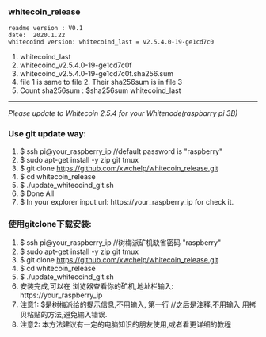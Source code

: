 ### whitecoin_release
    readme version : V0.1  
    date:  2020.1.22
    whitecoind version: whitecoind_last = v2.5.4.0-19-ge1cd7c0

1. whitecoind_last
2. whitecoind_v2.5.4.0-19-ge1cd7c0f
3. whitecoind_v2.5.4.0-19-ge1cd7c0f.sha256.sum
4. file 1 is same to file 2. Their sha256sum is in file 3
5. Count sha256sum : $sha256sum whitecoind_last
---

 *Please update to Whitecoin 2.5.4 for your Whitenode(raspbarry pi 3B)*
### Use git update way:
1. $ ssh pi@your_raspberry_ip    //default password is "raspberry"
2. $ sudo apt-get install -y zip git tmux
3. $ git clone https://github.com/xwchelp/whitecoin_release.git
4. $ cd whitecoin_release
5. $ ./update_whitecoind_git.sh
6. $ Done All
7. $  In your explorer input url: https://your_raspberry_ip for check it.


### 使用gitclone下载安装:
1. $ ssh pi@your_raspberry_ip    //树梅派矿机缺省密码 "raspberry"
2. $ sudo apt-get install -y zip git tmux
3. $ git clone https://github.com/xwchelp/whitecoin_release.git
4. $ cd whitecoin_release
5. $ ./update_whitecoind_git.sh  
6. 安装完成,可以在 浏览器查看你的矿机,地址栏输入:  https://your_raspberry_ip  
7. 注意1: $是树梅派给的提示信息,不用输入, 第一行 //之后是注释,不用输入
        用拷贝粘贴的方法,避免输入错误.  
8. 注意2: 本方法建议有一定的电脑知识的朋友使用,或者看更详细的教程


